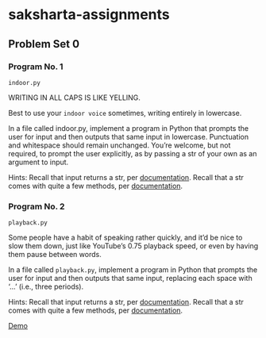 # saksharta-assignments

## Problem Set 0 

### Program No. 1
```
indoor.py
```

WRITING IN ALL CAPS IS LIKE YELLING.

Best to use your ```indoor voice``` sometimes, writing entirely in lowercase.

In a file called indoor.py, implement a program in Python that prompts the user for input and then outputs that same input in lowercase. Punctuation and whitespace should remain unchanged. You’re welcome, but not required, to prompt the user explicitly, as by passing a str of your own as an argument to input.

Hints:
Recall that input returns a str, per [documentation](docs.python.org/3/library/functions.html#input).
Recall that a str comes with quite a few methods, per [documentation](docs.python.org/3/library/stdtypes.html#string-methods).

### Program No. 2
```
playback.py
```
Some people have a habit of speaking rather quickly, and it’d be nice to slow them down, just like YouTube’s 0.75 playback speed, or even by having them pause between words.

In a file called ```playback.py```, implement a program in Python that prompts the user for input and then outputs that same input, replacing each space with ‘...’ (i.e., three periods).

Hints:
Recall that input returns a str, per [documentation](docs.python.org/3/library/functions.html#input).
Recall that a str comes with quite a few methods, per [documentation](docs.python.org/3/library/stdtypes.html#string-methods).

[Demo](https://youtu.be/Z2CO9t8ZIWY?si=H3XDA7kId90XNwfO)
